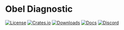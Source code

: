 # Obel Diagnostic

[![License](https://img.shields.io/badge/license-MIT%2FApache-blue.svg)](https://github.com/obelengine/obel#license)
[![Crates.io](https://img.shields.io/crates/v/obel_diagnostic.svg)](https://crates.io/crates/obel_diagnostic)
[![Downloads](https://img.shields.io/crates/d/obel_diagnostic.svg)](https://crates.io/crates/obel_diagnostic)
[![Docs](https://docs.rs/obel_diagnostic/badge.svg)](https://docs.rs/obel_diagnostic/latest/obel_diagnostic/)
[![Discord](https://img.shields.io/discord/691052431525675048.svg?label=&logo=discord&logoColor=ffffff&color=7389D8&labelColor=6A7EC2)](https://discord.gg/obel)
